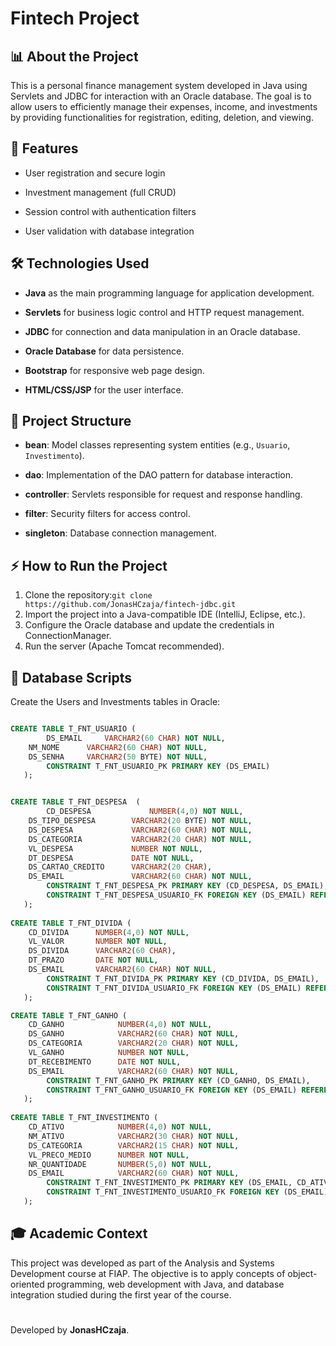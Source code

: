 # Fintech Project

## 📊 About the Project

   This is a personal finance management system developed in Java using Servlets and JDBC for interaction with an Oracle database. The goal is to allow users to efficiently manage their expenses, income, and investments by providing functionalities for registration, editing, deletion, and viewing.

## 🚀 Features

   - User registration and secure login

   - Investment management (full CRUD)

   - Session control with authentication filters

   - User validation with database integration

## 🛠️ Technologies Used

 - **Java** as the main programming language for application development.

- **Servlets** for business logic control and HTTP request management.

- **JDBC** for connection and data manipulation in an Oracle database.

- **Oracle Database** for data persistence.

- **Bootstrap** for responsive web page design.

- **HTML/CSS/JSP** for the user interface.

## 🎯 Project Structure

- **bean**: Model classes representing system entities (e.g., `Usuario`, `Investimento`).

- **dao**: Implementation of the DAO pattern for database interaction.

- **controller**: Servlets responsible for request and response handling.

- **filter**: Security filters for access control.

- **singleton**: Database connection management.

## ⚡ How to Run the Project

1. Clone the repository:```git clone https://github.com/JonasHCzaja/fintech-jdbc.git```
2. Import the project into a Java-compatible IDE (IntelliJ, Eclipse, etc.).
3. Configure the Oracle database and update the credentials in ConnectionManager.
4. Run the server (Apache Tomcat recommended).

## 📂 Database Scripts

Create the Users and Investments tables in Oracle:

```sql

CREATE TABLE T_FNT_USUARIO (
        DS_EMAIL     VARCHAR2(60 CHAR) NOT NULL, 
	NM_NOME      VARCHAR2(60 CHAR) NOT NULL, 
	DS_SENHA     VARCHAR2(50 BYTE) NOT NULL,
        CONSTRAINT T_FNT_USUARIO_PK PRIMARY KEY (DS_EMAIL)
   );


CREATE TABLE T_FNT_DESPESA  (
        CD_DESPESA             NUMBER(4,0) NOT NULL, 
	DS_TIPO_DESPESA        VARCHAR2(20 BYTE) NOT NULL, 
	DS_DESPESA             VARCHAR2(60 CHAR) NOT NULL, 
	DS_CATEGORIA           VARCHAR2(20 CHAR) NOT NULL, 
	VL_DESPESA             NUMBER NOT NULL, 
	DT_DESPESA             DATE NOT NULL, 
	DS_CARTAO_CREDITO      VARCHAR2(20 CHAR), 
	DS_EMAIL               VARCHAR2(60 CHAR) NOT NULL,
        CONSTRAINT T_FNT_DESPESA_PK PRIMARY KEY (CD_DESPESA, DS_EMAIL),
        CONSTRAINT T_FNT_DESPESA_USUARIO_FK FOREIGN KEY (DS_EMAIL) REFERENCES T_FNT_USUARIO (DS_EMAIL)
   );
   
CREATE TABLE T_FNT_DIVIDA ( 
   	CD_DIVIDA      NUMBER(4,0) NOT NULL, 
	VL_VALOR       NUMBER NOT NULL, 
	DS_DIVIDA      VARCHAR2(60 CHAR), 
	DT_PRAZO       DATE NOT NULL, 
	DS_EMAIL       VARCHAR2(60 CHAR) NOT NULL,
        CONSTRAINT T_FNT_DIVIDA_PK PRIMARY KEY (CD_DIVIDA, DS_EMAIL),
        CONSTRAINT T_FNT_DIVIDA_USUARIO_FK FOREIGN KEY (DS_EMAIL) REFERENCES T_FNT_USUARIO (DS_EMAIL)
   );

CREATE TABLE T_FNT_GANHO ( 
   	CD_GANHO            NUMBER(4,0) NOT NULL, 
	DS_GANHO            VARCHAR2(60 CHAR) NOT NULL, 
	DS_CATEGORIA        VARCHAR2(20 CHAR) NOT NULL, 
	VL_GANHO            NUMBER NOT NULL, 
	DT_RECEBIMENTO      DATE NOT NULL, 
	DS_EMAIL            VARCHAR2(60 CHAR) NOT NULL,
        CONSTRAINT T_FNT_GANHO_PK PRIMARY KEY (CD_GANHO, DS_EMAIL),
        CONSTRAINT T_FNT_GANHO_USUARIO_FK FOREIGN KEY (DS_EMAIL) REFERENCES T_FNT_USUARIO (DS_EMAIL)
   );
   
CREATE TABLE T_FNT_INVESTIMENTO (
   	CD_ATIVO            NUMBER(4,0) NOT NULL, 
	NM_ATIVO            VARCHAR2(30 CHAR) NOT NULL, 
	DS_CATEGORIA        VARCHAR2(15 CHAR) NOT NULL, 
	VL_PRECO_MEDIO      NUMBER NOT NULL, 
	NR_QUANTIDADE       NUMBER(5,0) NOT NULL, 
	DS_EMAIL            VARCHAR2(60 CHAR) NOT NULL,
        CONSTRAINT T_FNT_INVESTIMENTO_PK PRIMARY KEY (DS_EMAIL, CD_ATIVO),
        CONSTRAINT T_FNT_INVESTIMENTO_USUARIO_FK FOREIGN KEY (DS_EMAIL) REFERENCES T_FNT_USUARIO (DS_EMAIL)
   );

```

## 🎓 Academic Context

   This project was developed as part of the Analysis and Systems Development course at FIAP. The objective is to apply concepts of object-oriented programming, web development with Java, and database integration studied during the first year of the course.

#

Developed by **JonasHCzaja**.

